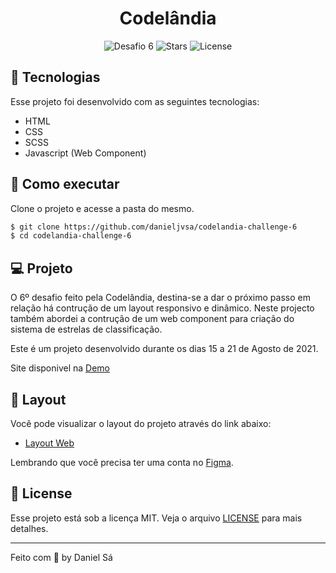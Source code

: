 <h1 align="center">
  Codelândia
</h1>

<p align="center">
  <img src="https://img.shields.io/static/v1?label=Desafio&message=06&color=8257E5&labelColor=000000" alt="Desafio 6" />
  
  <img src="https://img.shields.io/github/stars/danieljvsa/codelandia-challenge-6?label=stars&message=MIT&color=8257E5&labelColor=000000" alt="Stars">

  <img  src="https://img.shields.io/static/v1?label=license&message=MIT&color=8257E5&labelColor=000000" alt="License">   
</p>

## 🧪 Tecnologias

Esse projeto foi desenvolvido com as seguintes tecnologias:

- HTML
- CSS
- SCSS
- Javascript (Web Component)

## 🚀 Como executar

Clone o projeto e acesse a pasta do mesmo.

```bash
$ git clone https://github.com/danieljvsa/codelandia-challenge-6
$ cd codelandia-challenge-6
```

## 💻 Projeto

O 6º desafio feito pela Codelândia, destina-se a dar o próximo passo em relação há contrução de um layout responsivo e dinâmico. Neste projecto também abordei a contrução de um web component para criação do sistema de estrelas de classificação.

Este é um projeto desenvolvido durante os dias 15 a 21 de Agosto de 2021.

Site disponivel na [Demo](https://adoring-kilby-e05a3a.netlify.app/)

## 🔖 Layout

Você pode visualizar o layout do projeto através do link abaixo:

- [Layout Web](https://www.figma.com/file/x48ZQeDs83lBXj1udQdxdq/Desafios---Codel%C3%A2ndia-Desafio-5-%3E?node-id=7539%3A2) 

Lembrando que você precisa ter uma conta no [Figma](http://figma.com/).

## 📝 License

Esse projeto está sob a licença MIT. Veja o arquivo [LICENSE](LICENSE.md) para mais detalhes.

---

Feito com 💜 by Daniel Sá 
